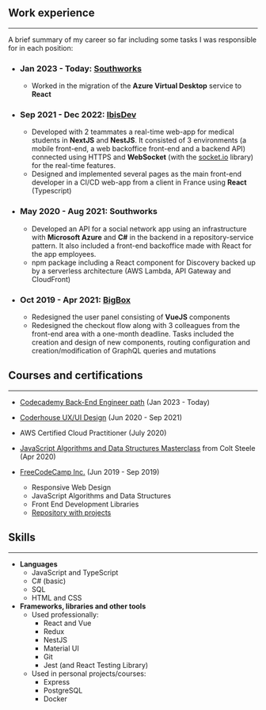 ## Work experience

---

A brief summary of my career so far including some tasks I was responsible for in each position:

- ### Jan 2023 - Today: **[Southworks](https://www.southworks.com/)**
  - Worked in the migration of the **Azure Virtual Desktop** service to **React**
- ### Sep 2021 - Dec 2022: **[IbisDev](https://ibisdev.tech/)**
  - Developed with 2 teammates a real-time web-app for medical students in **NextJS** and **NestJS**. It consisted of 3 environments (a mobile front-end, a web backoffice front-end and a backend API) connected using HTTPS and **WebSocket** (with the [socket.io](https://socket.io/) library) for the real-time features.
  - Designed and implemented several pages as the main front-end developer in a CI/CD web-app from a client in France using **React** (Typescript)
- ### May 2020 - Aug 2021: **Southworks**
  - Developed an API for a social network app using an infrastructure with **Microsoft Azure** and **C#** in the backend in a repository-service pattern. It also included a front-end backoffice made with React for the app employees.
  - npm package including a React component for Discovery backed up by a serverless architecture (AWS Lambda, API Gateway and CloudFront)
- ### Oct 2019 - Apr 2021: **[BigBox](https://www.bigbox.com.ar/)**
  - Redesigned the user panel consisting of **VueJS** components
  - Redesigned the checkout flow along with 3 colleagues from the front-end area with a one-month deadline. Tasks included the creation and design of new components, routing configuration and creation/modification of GraphQL queries and mutations

## Courses and certifications
---

- [Codecademy Back-End Engineer path](https://www.codecademy.com/learn/paths/back-end-engineer-career-path) (Jan 2023 - Today)

- [Coderhouse UX/UI Design](https://www.coderhouse.com/online/ux-ui-online) (Jun 2020 - Sep 2021)

- AWS Certified Cloud Practitioner (July 2020)

- [JavaScript Algorithms and Data Structures Masterclass](https://www.udemy.com/course/js-algorithms-and-data-structures-masterclass/) from Colt Steele (Apr 2020)

- [FreeCodeCamp Inc.](https://www.freecodecamp.org/learn) (Jun 2019 - Sep 2019)
  - Responsive Web Design
  - JavaScript Algorithms and Data Structures
  - Front End Development Libraries
  - [Repository with projects](https://github.com/lezojeda/freecodecamp-front-end-libraries)

## Skills
---
- **Languages**
  - JavaScript and TypeScript
  - C# (basic)
  - SQL
  - HTML and CSS
- **Frameworks, libraries and other tools**
  - Used professionally:
    - React and Vue
    - Redux
    - NestJS
    - Material UI
    - Git
    - Jest (and React Testing Library)
  - Used in personal projects/courses:
    - Express
    - PostgreSQL
    - Docker
